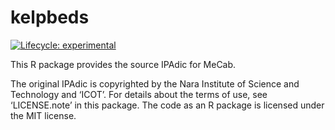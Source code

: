 
<!-- README.md is generated from README.Rmd. Please edit that file -->

# kelpbeds

<!-- badges: start -->

[![Lifecycle:
experimental](https://img.shields.io/badge/lifecycle-experimental-orange.svg)](https://lifecycle.r-lib.org/articles/stages.html#experimental)
<!-- badges: end -->

This R package provides the source IPAdic for MeCab.

The original IPAdic is copyrighted by the Nara Institute of Science and
Technology and ‘ICOT’. For details about the terms of use, see
‘LICENSE.note’ in this package. The code as an R package is licensed
under the MIT license.
